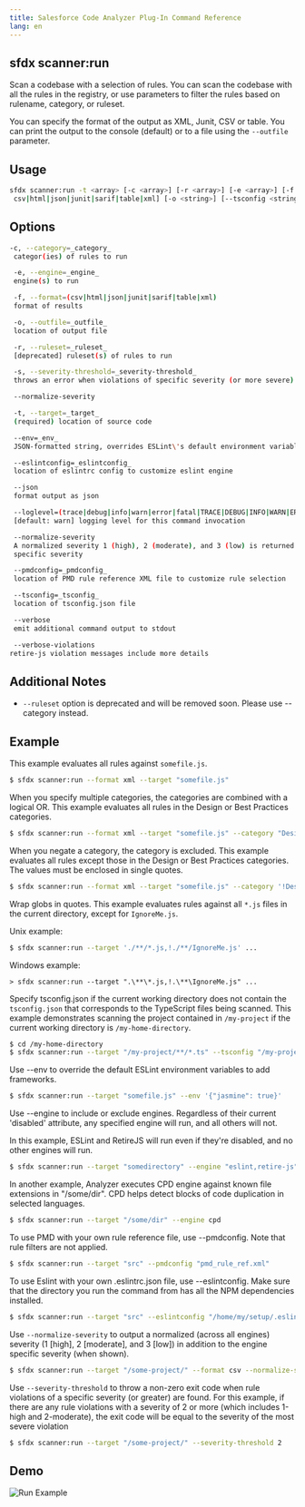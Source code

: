 ```yaml
---
title: Salesforce Code Analyzer Plug-In Command Reference
lang: en
---
```


## sfdx scanner:run
Scan a codebase with a selection of rules. You can scan the codebase with all the rules in the registry, or use parameters to filter the rules based on rulename, category, or ruleset. 

You can specify the format of the output as XML, Junit, CSV or table. You can print the output to the console (default) or to a file using the ```--outfile``` parameter. 

## Usage

```bash
sfdx scanner:run -t <array> [-c <array>] [-r <array>] [-e <array>] [-f 
 csv|html|json|junit|sarif|table|xml] [-o <string>] [--tsconfig <string>] [--eslintconfig <string>] [--pmdconfig <string>] [--env <string>] [-s <integer> | undefined | [-v | --json]] [--normalize-severity] [--verbose] [--loglevel trace|debug|info|warn|error|fatal|TRACE|DEBUG|INFO|WARN|ERROR|FATAL]
```
  
## Options

```bash
-c, --category=_category_
 categor(ies) of rules to run

 -e, --engine=_engine_
 engine(s) to run

 -f, --format=(csv|html|json|junit|sarif|table|xml)
 format of results

 -o, --outfile=_outfile_
 location of output file

 -r, --ruleset=_ruleset_
 [deprecated] ruleset(s) of rules to run

 -s, --severity-threshold=_severity-threshold_
 throws an error when violations of specific severity (or more severe) are detected, invokes 

 --normalize-severity

 -t, --target=_target_
 (required) location of source code

 --env=_env_
 JSON-formatted string, overrides ESLint\'s default environment variables

 --eslintconfig=_eslintconfig_
 location of eslintrc config to customize eslint engine

 --json
 format output as json

 --loglevel=(trace|debug|info|warn|error|fatal|TRACE|DEBUG|INFO|WARN|ERROR|FATAL)
 [default: warn] logging level for this command invocation

 --normalize-severity
 A normalized severity 1 (high), 2 (moderate), and 3 (low) is returned in addition to the engine 
 specific severity

 --pmdconfig=_pmdconfig_
 location of PMD rule reference XML file to customize rule selection

 --tsconfig=_tsconfig_
 location of tsconfig.json file

 --verbose
 emit additional command output to stdout

 --verbose-violations
retire-js violation messages include more details

```

## Additional Notes

- `--ruleset` option is deprecated and will be removed soon. Please use --category instead.
  
## Example

This example evaluates all rules against ```somefile.js```.

```bash
$ sfdx scanner:run --format xml --target "somefile.js"
```

When you specify multiple categories, the categories are combined with a logical OR. This example evaluates all rules in the Design or Best Practices categories.
```bash
$ sfdx scanner:run --format xml --target "somefile.js" --category "Design,Best Practices"
```

When you negate a category, the category is excluded. This example evaluates all rules except those in the Design or Best Practices categories. The values must be enclosed in single quotes.
```bash
$ sfdx scanner:run --format xml --target "somefile.js" --category '!Design,!Best Practices'
```

Wrap globs in quotes.  This example evaluates rules against all ```*.js``` files in the current directory, except for ```IgnoreMe.js```.

Unix example:
```bash
$ sfdx scanner:run --target './**/*.js,!./**/IgnoreMe.js' ...
````
Windows example:
```DOS
> sfdx scanner:run --target ".\**\*.js,!.\**\IgnoreMe.js" ...
```

Specify tsconfig.json if the current working directory does not contain the ```tsconfig.json``` that corresponds to the TypeScript files being scanned. This example demonstrates scanning the project contained in ```/my-project``` if the current working directory is ```/my-home-directory```.
```bash
$ cd /my-home-directory
$ sfdx scanner:run --target "/my-project/**/*.ts" --tsconfig "/my-project/tsconfig.json"
```
Use --env to override the default ESLint environment variables to add frameworks.
```bash
$ sfdx scanner:run --target "somefile.js" --env '{"jasmine": true}'
```

Use --engine to include or exclude engines. Regardless of their current 'disabled' attribute, any specified engine will run, and all others will not.

In this example, ESLint and RetireJS will run even if they're disabled, and no other engines will run.
```bash
$ sfdx scanner:run --target "somedirectory" --engine "eslint,retire-js"
```

In another example, Analyzer executes CPD engine against known file extensions in "/some/dir". CPD helps detect blocks of code duplication in selected languages. 

```bash
$ sfdx scanner:run --target "/some/dir" --engine cpd
 ```
 
To use PMD with your own rule reference file, use --pmdconfig. Note that rule filters are not applied.
```bash
$ sfdx scanner:run --target "src" --pmdconfig "pmd_rule_ref.xml"
```

To use Eslint with your own .eslintrc.json file, use --eslintconfig. Make sure that the directory you run the command from has all the NPM dependencies installed.
```bash
$ sfdx scanner:run --target "src" --eslintconfig "/home/my/setup/.eslintrc.json"
```

Use `--normalize-severity` to output a normalized (across all engines) severity (1 [high], 2 [moderate], and 3 [low]) in addition to the engine specific severity (when shown). 
```bash
$ sfdx scanner:run --target "/some-project/" --format csv --normalize-severity
```

Use `--severity-threshold` to throw a non-zero exit code when rule violations of a specific severity (or greater) are found. For this example, if there are any rule violations with a severity of 2 or more (which includes 1-high and 2-moderate), the exit code will be equal to the severity of the most severe violation
```bash
$ sfdx scanner:run --target "/some-project/" --severity-threshold 2
```

## Demo
![Run Example](./assets/images/run.gif)
